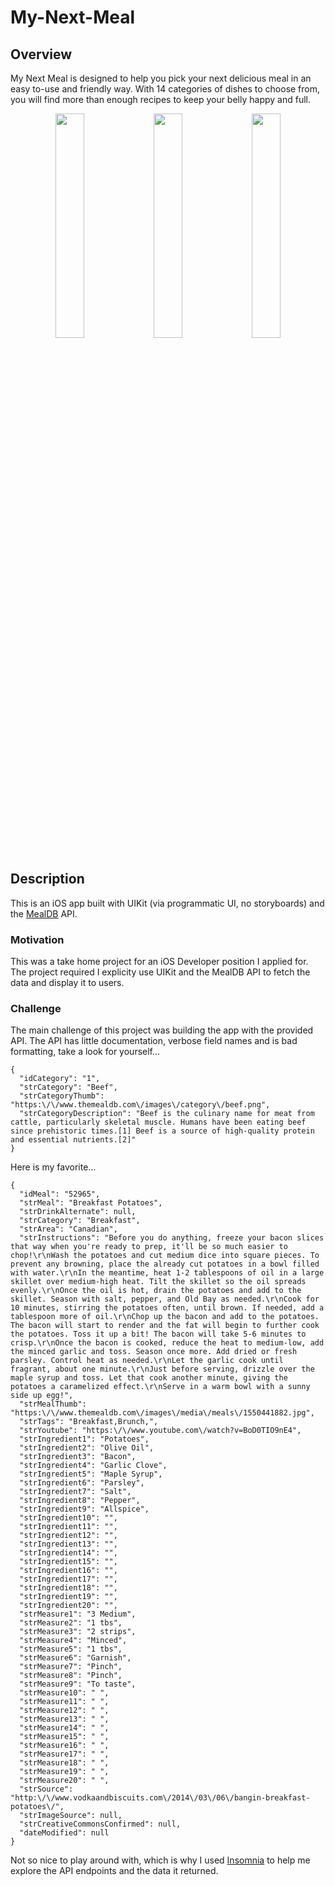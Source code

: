 # My-Next-Meal

## Overview
My Next Meal is designed to help you pick your next delicious meal in an easy to-use and friendly way. 
With 14 categories of dishes to choose from, you will find more than enough recipes to keep your belly happy and full.

<p align="middle">
  <img src="/../media/images/categories-screen.png" width="30.33%" />
  <img src="/../media/images/meals-categories-screen.png" width="30.33%" /> 
  <img src="/../media/images/meal-details.png" width="30.33%" />
</p>

## Description
This is an iOS app built with UIKit (via programmatic UI, no storyboards) and the [MealDB](https://www.themealdb.com/api.php) API.

### Motivation
This was a take home project for an iOS Developer position I applied for. The project required I explicity use UIKit and the MealDB API to fetch
the data and display it to users.

### Challenge
The main challenge of this project was building the app with the provided API. The API has little documentation, verbose field names and is bad formatting, take a look for yourself...

```
{
  "idCategory": "1",
  "strCategory": "Beef",
  "strCategoryThumb": "https:\/\/www.themealdb.com\/images\/category\/beef.png",
  "strCategoryDescription": "Beef is the culinary name for meat from cattle, particularly skeletal muscle. Humans have been eating beef since prehistoric times.[1] Beef is a source of high-quality protein and essential nutrients.[2]"
}
```

Here is my favorite...

```
{
  "idMeal": "52965",
  "strMeal": "Breakfast Potatoes",
  "strDrinkAlternate": null,
  "strCategory": "Breakfast",
  "strArea": "Canadian",
  "strInstructions": "Before you do anything, freeze your bacon slices that way when you're ready to prep, it'll be so much easier to chop!\r\nWash the potatoes and cut medium dice into square pieces. To prevent any browning, place the already cut potatoes in a bowl filled with water.\r\nIn the meantime, heat 1-2 tablespoons of oil in a large skillet over medium-high heat. Tilt the skillet so the oil spreads evenly.\r\nOnce the oil is hot, drain the potatoes and add to the skillet. Season with salt, pepper, and Old Bay as needed.\r\nCook for 10 minutes, stirring the potatoes often, until brown. If needed, add a tablespoon more of oil.\r\nChop up the bacon and add to the potatoes. The bacon will start to render and the fat will begin to further cook the potatoes. Toss it up a bit! The bacon will take 5-6 minutes to crisp.\r\nOnce the bacon is cooked, reduce the heat to medium-low, add the minced garlic and toss. Season once more. Add dried or fresh parsley. Control heat as needed.\r\nLet the garlic cook until fragrant, about one minute.\r\nJust before serving, drizzle over the maple syrup and toss. Let that cook another minute, giving the potatoes a caramelized effect.\r\nServe in a warm bowl with a sunny side up egg!",
  "strMealThumb": "https:\/\/www.themealdb.com\/images\/media\/meals\/1550441882.jpg",
  "strTags": "Breakfast,Brunch,",
  "strYoutube": "https:\/\/www.youtube.com\/watch?v=BoD0TIO9nE4",
  "strIngredient1": "Potatoes",
  "strIngredient2": "Olive Oil",
  "strIngredient3": "Bacon",
  "strIngredient4": "Garlic Clove",
  "strIngredient5": "Maple Syrup",
  "strIngredient6": "Parsley",
  "strIngredient7": "Salt",
  "strIngredient8": "Pepper",
  "strIngredient9": "Allspice",
  "strIngredient10": "",
  "strIngredient11": "",
  "strIngredient12": "",
  "strIngredient13": "",
  "strIngredient14": "",
  "strIngredient15": "",
  "strIngredient16": "",
  "strIngredient17": "",
  "strIngredient18": "",
  "strIngredient19": "",
  "strIngredient20": "",
  "strMeasure1": "3 Medium",
  "strMeasure2": "1 tbs",
  "strMeasure3": "2 strips",
  "strMeasure4": "Minced",
  "strMeasure5": "1 tbs",
  "strMeasure6": "Garnish",
  "strMeasure7": "Pinch",
  "strMeasure8": "Pinch",
  "strMeasure9": "To taste",
  "strMeasure10": " ",
  "strMeasure11": " ",
  "strMeasure12": " ",
  "strMeasure13": " ",
  "strMeasure14": " ",
  "strMeasure15": " ",
  "strMeasure16": " ",
  "strMeasure17": " ",
  "strMeasure18": " ",
  "strMeasure19": " ",
  "strMeasure20": " ",
  "strSource": "http:\/\/www.vodkaandbiscuits.com\/2014\/03\/06\/bangin-breakfast-potatoes\/",
  "strImageSource": null,
  "strCreativeCommonsConfirmed": null,
  "dateModified": null
}
```

Not so nice to play around with, which is why I used [Insomnia](https://insomnia.rest/) to help me explore the API endpoints and the data it returned.


<!--
What was your motivation?
Why did you build this project?
What problem does it solve?
What did you learn?
What makes your project stand out?
If your project has a lot of features, consider adding a "Features" section and listing them here.
-->
